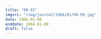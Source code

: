```yaml
---
title: "08-01"
imgsrc: "/img/journal/1966/01/08-09.jpg"
date: 1966-01-08
enddate: 1966-01-09
draft: false
---
```


<!-- fix pre-formatted input -->
